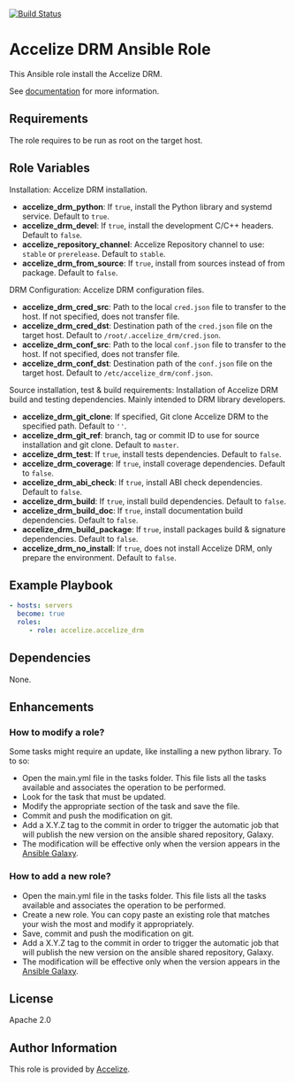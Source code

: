 [![Build Status](https://dev.azure.com/Accelize/DRM/_apis/build/status/Ansible%20-%20Accelize%20DRM?branchName=master)](https://dev.azure.com/Accelize/DRM/_build/latest?definitionId=27&branchName=master)

Accelize DRM Ansible Role
=========================

This Ansible role install the Accelize DRM.

See [documentation](https://tech.accelize.com/documentation/stable/) for more information.

Requirements
------------

The role requires to be run as root on the target host.

Role Variables
--------------

Installation:
Accelize DRM installation.
* **accelize_drm_python**: If `true`, install the Python library and systemd service. Default to `true`.
* **accelize_drm_devel**: If `true`, install the development C/C++ headers. Default to `false`.
* **accelize_repository_channel**: Accelize Repository channel to use: `stable` or `prerelease`. Default to `stable`.
* **accelize_drm_from_source**: If `true`, install from sources instead of from package. Default to `false`.

DRM Configuration:
Accelize DRM configuration files.
* **accelize_drm_cred_src**: Path to the local `cred.json` file to transfer to the host. If not specified, does not transfer file.
* **accelize_drm_cred_dst**: Destination path of the `cred.json` file on the target host. Default to `/root/.accelize_drm/cred.json`.
* **accelize_drm_conf_src**: Path to the local `conf.json` file to transfer to the host. If not specified, does not transfer file.
* **accelize_drm_conf_dst**: Destination path of the `conf.json` file on the target host. Default to `/etc/accelize_drm/conf.json`.

Source installation, test & build requirements:
Installation of Accelize DRM build and testing dependencies. Mainly intended to DRM library developers.
* **accelize_drm_git_clone**: If specified, Git clone Accelize DRM to the specified path. Default to `''`.
* **accelize_drm_git_ref**: branch, tag or commit ID to use for source installation and git clone. Default to `master`.
* **accelize_drm_test**: If `true`, install tests dependencies. Default to `false`.
* **accelize_drm_coverage**: If `true`, install coverage dependencies. Default to `false`.
* **accelize_drm_abi_check**: If `true`, install ABI check dependencies. Default to `false`.
* **accelize_drm_build**: If `true`, install build dependencies. Default to `false`.
* **accelize_drm_build_doc**: If `true`, install documentation build dependencies. Default to `false`.
* **accelize_drm_build_package**: If `true`, install packages build & signature dependencies. Default to `false`.
* **accelize_drm_no_install**: If `true`, does not install Accelize DRM, only prepare the environment. Default to `false`.

Example Playbook
----------------

```yaml
- hosts: servers
  become: true
  roles:
     - role: accelize.accelize_drm
```

Dependencies
------------

None.

Enhancements
------------

### How to modify a role?

Some tasks might require an update, like installing a new python library.
To to so:
* Open the main.yml file in the tasks folder. This file lists all the tasks available and associates the operation to be performed.
* Look for the task that must be updated.
* Modify the appropriate section of the task and save the file.
* Commit and push the modification on git.
* Add a X.Y.Z tag to the commit in order to trigger the automatic job that will publish the new version on the ansible shared repository, Galaxy.
* The modification will be effective only when the version appears in the [Ansible Galaxy](https://galaxy.ansible.com/accelize/accelize_drm).

### How to add a new role?

* Open the main.yml file in the tasks folder. This file lists all the tasks available and associates the operation to be performed.
* Create a new role. You can copy paste an existing role that matches your wish the most and modify it appropriately.
* Save, commit and push the modification on git.
* Add a X.Y.Z tag to the commit in order to trigger the automatic job that will publish the new version on the ansible shared repository, Galaxy.
* The modification will be effective only when the version appears in the [Ansible Galaxy](https://galaxy.ansible.com/accelize/accelize_drm).

License
-------

Apache 2.0

Author Information
------------------

This role is provided by [Accelize](https://www.accelize.com).
